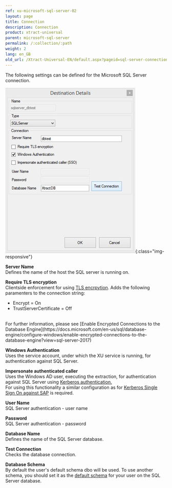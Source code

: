 ```yaml
---
ref: xu-microsoft-sql-server-02
layout: page
title: Connection
description: Connection
product: xtract-universal
parent: microsoft-sql-server
permalink: /:collection/:path
weight: 2
lang: en_GB
old_url: /Xtract-Universal-EN/default.aspx?pageid=sql-server-connection
---
```


The following settings can be defined for the Microsoft SQL Server connection. 

![MSSql-Destination-Details](/img/content/MSSql-Destination-Details.jpg){:class="img-responsive"}


**Server Name**<br>
Defines the name of the host the SQL server is running on.

**Require TLS encryption**<br>
Clientside enforcement for using [TLS encrpytion](https://docs.microsoft.com/en-us/azure/sql-database/sql-database-connect-query#tls-considerations-for-sql-database-connectivity). Adds the following paramenters to the connection string:<br>
* Encrypt = On
* TrustServerCertificate = Off
<br>
For further information, please see [Enable Encrypted Connections to the Database Engine](https://docs.microsoft.com/en-us/sql/database-engine/configure-windows/enable-encrypted-connections-to-the-database-engine?view=sql-server-2017)

**Windows Authentication**<br>
Uses the service account, under which the XU service is running, for authentication against SQL Server.

**Impersonate authenticated caller**<br>
Uses the Windows AD user, executing the extraction, for authentication against SQL Server using [Kerberos authentication.](https://blogs.msdn.microsoft.com/sqlupdates/2014/12/05/sql-server-kerberos-and-spn-quick-reference/)
<br>
For using this functionality a similar configuration as for [Kerberos Single Sign On against SAP](https://help.theobald-software.com/de/xtract-universal/fortgeschrittene-techniken/SAP-Single-Sign-On/SSO%20mit%20Kerberos%20SNC) is required.


**User Name**<br>
SQL Server authentication - user name 

**Password**<br>
SQL Server authentication - password

**Database Name**<br>
Defines the name of the SQL Server database.
             
**Test Connection**<br>
Checks the database connection. 


**Database Schema**<br> 
By default the user's default schema dbo will be used. 
To use another schema, you should set it as the [default schema](https://docs.microsoft.com/en-us/sql/t-sql/statements/alter-user-transact-sql?view=sql-server-2017) for your user on the SQL Server database. 